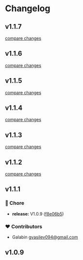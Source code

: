 # Changelog


## v1.1.7

[compare changes](https://github.com/criting/nuxt-simple-cookie-consent/compare/v1.1.6...v1.1.7)

## v1.1.6

[compare changes](https://github.com/criting/nuxt-simple-cookie-consent/compare/v1.1.5...v1.1.6)

## v1.1.5

[compare changes](https://github.com/criting/nuxt-simple-cookie-consent/compare/v1.1.4...v1.1.5)

## v1.1.4

[compare changes](https://github.com/criting/nuxt-simple-cookie-consent/compare/v1.1.3...v1.1.4)

## v1.1.3

[compare changes](https://github.com/criting/nuxt-simple-cookie-consent/compare/v1.1.2...v1.1.3)

## v1.1.2

[compare changes](https://github.com/criting/nuxt-simple-cookie-consent/compare/v1.1.1...v1.1.2)

## v1.1.1


### 🏡 Chore

- **release:** V1.0.9 ([f8e06b5](https://github.com/criting/nuxt-simple-cookie-consent/commit/f8e06b5))

### ❤️ Contributors

- Galabin <gvasilev094@gmail.com>

## v1.0.9

